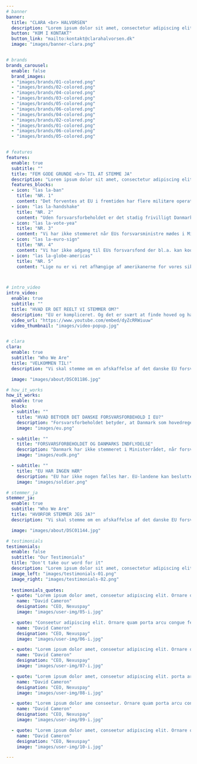 ```yaml
---
# banner
banner:
  title: "CLARA <br> HALVORSEN"
  description: "Lorem ipsum dolor sit amet, consectetur adipiscing elit. Morbi egestas <br> Werat viverra id et aliquet. vulputate egestas sollicitudin."
  button: "KOM I KONTAKT"
  button_link: "mailto:kontakt@clarahalvorsen.dk"
  image: "images/banner-clara.png"


# brands
brands_carousel:
  enable: false
  brand_images:
  - "images/brands/01-colored.png"
  - "images/brands/02-colored.png"
  - "images/brands/04-colored.png"
  - "images/brands/03-colored.png"
  - "images/brands/05-colored.png"
  - "images/brands/06-colored.png"
  - "images/brands/04-colored.png"
  - "images/brands/02-colored.png"
  - "images/brands/01-colored.png"
  - "images/brands/06-colored.png"
  - "images/brands/05-colored.png"


# features
features:
  enable: true
  subtitle: ""
  title: "FEM GODE GRUNDE <br> TIL AT STEMME JA"
  description: "Lorem ipsum dolor sit amet, consectetur adipiscing elit. Morbi egestas <br> Werat viverra id et aliquet. vulputate egestas sollicitudin."
  features_blocks:
  - icon: "las la-ban"
    title: "NR. 1"
    content: "Det forventes at EU i fremtiden har flere militære operationer, som vil lige nu ikke kan være med i."
  - icon: "las la-handshake"
    title: "NR. 2"
    content: "Uden forsvarsforbeholdet er det stadig frivilligt Danmark skal deltage i en bestemt operation eller ej, så lige nu fratager vi bare os selv muligheden for at være med."
  - icon: "las la-vote-yea"
    title: "NR. 3"
    content: "Vi har ikke stemmeret når EUs forsvarsministre mødes i Ministerrådet og behandler forsvarspolitik."
  - icon: "las la-euro-sign"
    title: "NR. 4"
    content: "Vi har ikke adgang til EUs forsvarsfond der bl.a. kan koordinere medlemslandenes militære indkøb."
  - icon: "las la-globe-americas"
    title: "NR. 5"
    content: "Lige nu er vi ret afhængige af amerikanerne for vores sikkerhed…?"



# intro_video
intro_video:   
  enable: true
  subtitle: ""
  title: "HVAD ER DET REELT VI STEMMER OM?"
  description: "EU er kompliceret. Og det er svært at finde hoved og hale i spin og svære og finurlige formuleringer. <br> Jeg har samlet nogle informationer fra EU-oplysningen, hvis du vil lære mere om forsvarsforbeholdet. <br> Der er også en video, der fortæller, hvordan vi er nået hertil. "
  video_url: "https://www.youtube.com/embed/dyZcRRWiuuw"
  video_thumbnail: "images/video-popup.jpg"


# clara
clara:   
  enable: true
  subtitle: "Who We Are"
  title: "VELKOMMEN TIL!"
  description: "Vi skal stemme om en afskaffelse af det danske EU forsvarsforbehold den 1. juni i år. Jeg er ikke i tvivl. Jeg stemmer ja, fordi jeg tror på et Danmark i hjertet af EU. Jeg håber du vil gøre det samme, men jeg forstår godt, hvis du stadig er i tvivl. Jeg har samlet nogle informationer og fortæller mere om mine argumenter for hvorfor vi skal sige ja sammen. Jeg håber du vil læse med."

  image: "images/about/DSC01186.jpg"

# how_it_works
how_it_works:   
  enable: true
  block:
  - subtitle: ""
    title: "HVAD BETYDER DET DANSKE FORSVARSFORBEHOLD I EU?"
    description: "Forsvarsforbeholdet betyder, at Danmark som hovedregel ikke deltager i dele af EU’s udenrigs- og sikkerhedspolitik på forsvarsområdet. Vi deltager ikke i EU’s militære operationer, vi finansierer dem ikke, og vi stiller ikke med soldater og militært udstyr til EU-ledede missioner. Danmark deltager dog i civile operationer, som hidtil har udgjort hovedparten af EU’s missioner. Det forventes, at der i fremtiden vil være flere blandede civil-militære missioner, og at Danmark derfor ikke kan deltage i disse."
    image: "images/eu.png"

  - subtitle: ""
    title: "FORSVARSFORBEHOLDET OG DANMARKS INDFLYDELSE"
    description: "Danmark har ikke stemmeret i Ministerrådet, når forsvarspolitikken behandles. Herudover har forbeholdet den konsekvens, at Danmark, når vi har formandskabet for Ministerrådet, skal overlade formandsrollen til et andet medlemsland, når der diskuteres forsvarspolitik. På trods af disse forhold deltager Danmark dog i de bredere og mere generelle diskussioner af den europæiske forsvarspolitik."
    image: "images/eudk.png"

  - subtitle: ""
    title: "EU HAR INGEN HÆR"
    description: "EU har ikke nogen fælles hær. EU-landene kan beslutte, at de vil gennemføre en fælles EU-operation, men det er landene selv, der er ansvarlige for at udsende deres militære og civile bidrag. (EU kan ikke tvinge medlemslandene til at deltage i en mission.)"
    image: "images/soldier.png"

# stemmer_ja
stemmer_ja:   
  enable: true
  subtitle: "Who We Are"
  title: "HVORFOR STEMMER JEG JA?"
  description: "Vi skal stemme om en afskaffelse af det danske EU forsvarsforbehold den 1. juni i år. Jeg er ikke i tvivl. Jeg stemmer ja, fordi jeg tror på et Danmark i hjertet af EU. Jeg håber du vil gøre det samme, men jeg forstår godt, hvis du stadig er i tvivl. Jeg har samlet nogle informationer og fortæller mere om mine argumenter for hvorfor vi skal sige ja sammen. Jeg håber du vil læse med."

  image: "images/about/DSC01144.jpg"

# testimonials
testimonials:   
  enable: false
  subtitle: "Our Testimonials"
  title: "Don't take our word for it"
  description: "Lorem ipsum dolor sit amet, consectetur adipiscing elit. Morbi egestas <br> Werat viverra id et aliquet. vulputate egestas sollicitudin."
  image_left: "images/testimonials-01.png"
  image_right: "images/testimonials-02.png"
  
  testimonials_quotes:
  - quote: "Lorem ipsum dolor amet, conseetur adipiscing elit. Ornare quam porta arcu congue felis volutpat. Vitae lectudbfs dolor faucibus"
    name: "David Cameron"
    designation: "CEO, Nexuspay"
    image: "images/user-img/05-i.jpg"

  - quote: "Conseetur adipiscing elit. Ornare quam porta arcu congue felis volutpat. Vitae lectudbfs pellentesque vitae dolor faucibus"
    name: "David Cameron"
    designation: "CEO, Nexuspay"
    image: "images/user-img/06-i.jpg"

  - quote: "Lorem ipsum dolor amet, conseetur adipiscing elit. Ornare quam porta arcu congue felis volutpat. Vitae lectudbfs pellentesque vitae dolor"
    name: "David Cameron"
    designation: "CEO, Nexuspay"
    image: "images/user-img/07-i.jpg"

  - quote: "Lorem ipsum dolor amet, conseetur adipiscing elit. porta arcu congue felis volutpat. Vitae lectudbfs pellentesque vitae dolor faucibus"
    name: "David Cameron"
    designation: "CEO, Nexuspay"
    image: "images/user-img/08-i.jpg"

  - quote: "Lorem ipsum dolor ame conseetur. Ornare quam porta arcu congue felis volutpat. Vitae lectudbfs pellentesque vitae dolor faucibus"
    name: "David Cameron"
    designation: "CEO, Nexuspay"
    image: "images/user-img/09-i.jpg"

  - quote: "Lorem ipsum dolor amet, conseetur adipiscing elit. Ornare quam porta arcu congue lectudbfs pellentesque vitae dolor faucibus"
    name: "David Cameron"
    designation: "CEO, Nexuspay"
    image: "images/user-img/10-i.jpg"

---
```

